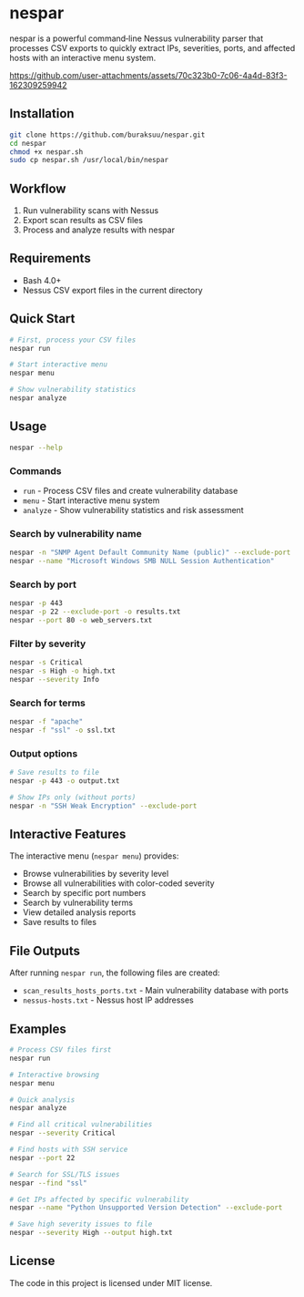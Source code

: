 # nespar
nespar is a powerful command‑line Nessus vulnerability parser that processes CSV exports to quickly extract IPs, severities, ports, and affected hosts with an interactive menu system.

https://github.com/user-attachments/assets/70c323b0-7c06-4a4d-83f3-162309259942

## Installation
```bash
git clone https://github.com/buraksuu/nespar.git
cd nespar
chmod +x nespar.sh
sudo cp nespar.sh /usr/local/bin/nespar
```

## Workflow
1. Run vulnerability scans with Nessus
2. Export scan results as CSV files
3. Process and analyze results with nespar

## Requirements
- Bash 4.0+
- Nessus CSV export files in the current directory

## Quick Start
```bash
# First, process your CSV files
nespar run

# Start interactive menu
nespar menu

# Show vulnerability statistics
nespar analyze
```

## Usage
```bash
nespar --help
```

### Commands
- `run` - Process CSV files and create vulnerability database
- `menu` - Start interactive menu system
- `analyze` - Show vulnerability statistics and risk assessment

### Search by vulnerability name
```bash
nespar -n "SNMP Agent Default Community Name (public)" --exclude-port
nespar --name "Microsoft Windows SMB NULL Session Authentication"
```

### Search by port
```bash
nespar -p 443
nespar -p 22 --exclude-port -o results.txt
nespar --port 80 -o web_servers.txt
```

### Filter by severity
```bash
nespar -s Critical
nespar -s High -o high.txt
nespar --severity Info
```

### Search for terms
```bash
nespar -f "apache"
nespar -f "ssl" -o ssl.txt
```

### Output options
```bash
# Save results to file
nespar -p 443 -o output.txt

# Show IPs only (without ports)
nespar -n "SSH Weak Encryption" --exclude-port
```

## Interactive Features
The interactive menu (`nespar menu`) provides:
- Browse vulnerabilities by severity level
- Browse all vulnerabilities with color-coded severity
- Search by specific port numbers
- Search by vulnerability terms
- View detailed analysis reports
- Save results to files

## File Outputs
After running `nespar run`, the following files are created:
- `scan_results_hosts_ports.txt` - Main vulnerability database with ports
- `nessus-hosts.txt` - Nessus host IP addresses

## Examples
```bash
# Process CSV files first
nespar run

# Interactive browsing
nespar menu

# Quick analysis
nespar analyze

# Find all critical vulnerabilities
nespar --severity Critical

# Find hosts with SSH service
nespar --port 22

# Search for SSL/TLS issues
nespar --find "ssl"

# Get IPs affected by specific vulnerability
nespar --name "Python Unsupported Version Detection" --exclude-port

# Save high severity issues to file
nespar --severity High --output high.txt
```


## License
The code in this project is licensed under MIT license.
